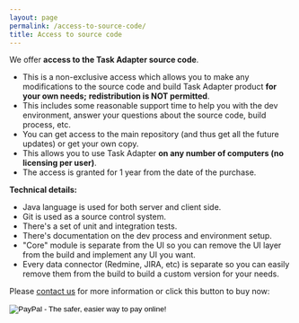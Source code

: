 ```yaml
---
layout: page
permalink: /access-to-source-code/
title: Access to source code
---
```


We offer **access to the Task Adapter source code**.

* This is a non-exclusive access which allows you to make any modifications to the source code and build Task Adapter product **for your own needs;** **redistribution is NOT permitted**.
* This includes some reasonable support time to help you with the dev environment, answer your questions about the source code, build process, etc.
* You can get access to the main repository (and thus get all the future updates) or get your own copy.
* This allows you to use Task Adapter **on any number of computers (no licensing per user)**.
* The access is granted for 1 year from the date of the purchase.

**Technical details:**

* Java language is used for both server and client side.
* Git is used as a source control system.
* There's a set of unit and integration tests.
* There's documentation on the dev process and environment setup.
* "Core" module is separate from the UI so you can remove the UI layer from the build and implement any UI you want.
* Every data connector (Redmine, JIRA, etc) is separate so you can easily remove them from the build to build a custom version for your needs.

Please [contact us](/contacts) for more information
or click this button to buy now:

<form action="https://www.paypal.com/cgi-bin/webscr" method="post" target="_top">
<input type="hidden" name="cmd" value="_s-xclick">
<input type="hidden" name="hosted_button_id" value="VSAXMDGEZ4XCQ">
<input type="image" src="https://www.paypalobjects.com/en_US/i/btn/btn_buynowCC_LG.gif" border="0" name="submit" alt="PayPal - The safer, easier way to pay online!">
<img  border="0" src="https://www.paypalobjects.com/en_US/i/scr/pixel.gif" width="1" height="1">
</form>